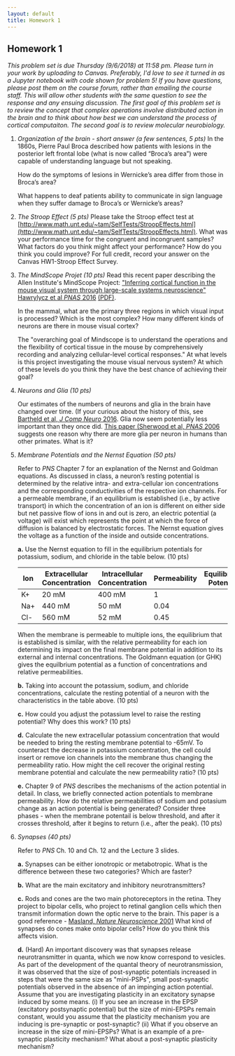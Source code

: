 ```yaml
---
layout: default
title: Homework 1
---
```


## Homework 1

_This problem set is due Thursday (9/6/2018) at 11:58 pm. Please turn in your work by uploading to
Canvas. Preferably, I'd love to see it turned in as a Jupyter notebook with code
shown for problem 5! If you have questions, please post them on the course
forum, rather than emailing the course staff. This will allow other students
with the same question to see the response and any ensuing discussion. The first goal
of this problem set is to review the concept that complex operations involve
distributed action in the brain and to think about how best we can understand
the process of cortical computaiton. The second goal is to review molecular
neurobiology._


1. _Organization of the brain - short answer (a few sentences, 5 pts)_
   In the 1860s, Pierre Paul Broca described how patients with lesions in the posterior left
   frontal lobe (what is now called “Broca’s area”) were capable of understanding language but
   not speaking.  

   How do the symptoms of lesions in Wernicke’s area differ from those in Broca’s area?

   What happens to deaf patients ability to communicate in sign language when they suffer
   damage to Broca’s or Wernicke’s areas?

2. _The Stroop Effect (5 pts)_ Please take the Stroop effect test at
   [http://www.math.unt.edu/~tam/SelfTests/StroopEffects.html](http://www.math.unt.edu/~tam/SelfTests/StroopEffects.html).
   What was your performance time for the congruent and incongruent samples? What factors do
   you think might affect your performance? How do you think you could improve?  For full
   credit, record your answer on the Canvas HW1-Stroop Effect Survey.

3. _The MindScope Projet (10 pts)_ Read this recent paper describing the Allen Institute's
   MindScope Project: ["Inferring cortical function in the mouse visual system through
   large-scale systems neuroscience" Hawrylycz et al _PNAS_
   2016](http://www.pnas.org/content/113/27/7337)
   [(PDF)](../Resources/PNAS-2016-Hawrylycz-7337-44.pdf).  
   
   In the mammal, what are the primary three regions in which visual input is processed? Which
   is the most complex? How many different kinds of neurons are there in mouse visual cortex? 
   
   The "overarching goal of Mindscope is to understand the operations and the flexibility of
   cortical tissue in the mouse by comprehensively recording and analyzing cellular-level
   cortical responses." At what levels is this project investigating the mouse visual nervous
   system? At which of these levels do you think they have the best chance of achieving their
   goal?

4. _Neurons and Glia (10 pts)_

   Our estimates of the numbers of neurons and glia in the brain have changed over time. (If
   your curious about the history of this, see [Bartheld et al, _J Comp Neuro_ 2016](https://www.ncbi.nlm.nih.gov/pmc/articles/PMC5063692/).
   Glia now seem potentially less important than they once did. [This paper (Sherwood et al, _PNAS_ 2006](http://www.pnas.org/content/103/37/13606.short)
   suggests one reason why there are more glia per neuron in humans than other primates. What is it?

5. _Membrane Potentials and the Nernst Equation (50 pts)_

   Refer to _PNS_ Chapter 7 for an explanation of the Nernst and Goldman equations.
   As discussed in class, a neuron’s resting potential is determined by the relative intra- and
   extra-cellular ion concentrations and the corresponding conductivities of the respective ion
   channels. For a permeable membrane, if an equilibrium is established (i.e., by active transport)
   in which the concentration of an ion is different on either side but net passive flow of ions
   in and out is zero, an electric potential (a voltage) will exist which
   represents the point at which the force of diffusion is balanced by electrostatic forces.
   The Nernst equation gives the voltage as a function of the inside and outside concentrations.

     **a.** Use the Nernst equation to fill in the equilibrium potentials for potassium, sodium,
     and chloride in the table below. (10 pts) 

     Ion | Extracellular Concentration | Intracellular Concentration | Permeability | Equilibrium Potential
     --- | --- | --- | --- | ---
     K+ |   20 mM | 400 mM | 1 | 
     Na+ | 440 mM | 50 mM | 0.04 | 
     Cl- | 560 mM | 52 mM | 0.45 | 

   When the membrane is permeable to multiple ions, the equilibrium that is established is
   similar, with the relative permeability for each ion determining its impact on the final
   membrane potential in addition to its external and internal concentrations. The Goldmann
   equation (or GHK) gives the equilbrium potential as a function of concentrations and
   relative permeabilities.

     **b.** Taking into account the potassium, sodium, and chloride concentrations, 
     calculate the resting potential of a neuron with the characteristics in the
     table above. (10 pts)

     **c.** How could you adjust the potassium level to raise the resting potential? Why does this
     work? (10 pts)

     **d.** Calculate the new extracellular potassium concentration that would be needed to bring
     the resting membrane potential to -65mV. To counteract the decrease in potassium
     concentration, the cell could insert or remove ion channels into the membrane thus
     changing the permeability ratio. How might the cell recover the original resting membrane
     potential and calculate the new permeability ratio?  (10 pts)

     **e.** Chapter 9 of _PNS_ describes the mechanisms of the action potential in detail.
     In class, we briefly connected action potentials to membrane permeability. How do the relative
     permeabilities of sodium and potasium change as an action potential is being generated?
     Consider three phases - when the membrane potentail is below threshold, and after it crosses
     threshold, after it begins to return (i.e., after the peak). (10 pts)

6. _Synapses (40 pts)_
   
   Refer to _PNS_ Ch. 10 and Ch. 12 and the Lecture 3 slides.
     
     **a.** Synapses can be either ionotropic or metabotropic. What is the difference between
     these two categories? Which are faster? 

     **b.** What are the main excitatory and inhibitory neurotransmitters?

     **c.** Rods and cones are the two main photoreceptors in the retina. They
     project to bipolar cells, who project to retinal ganglion cells which then 
     transmit information down the optic nerve to the brain.  This paper is a good
     reference - [Masland, _Nature Neuroscience_ 2001](https://www.nature.com/articles/nn0901-877)
     What kind of synapses do cones make onto bipolar cells? How do you think this affects
     vision.

     **d.** (Hard) An important discovery was that synapses release neurotransmitter in
     quanta, which we now know correspond to vesicles. As part of the development of the quantal
     theory of neurotransmission, it was observed that the size of post-synaptic potentials
     increased in steps that were the same size as "mini-PSPs", small post-synaptic potentials
     observed in the absence of an impinging action potential. Assume that you are investigating
     plasticity in an excitatory synapse induced by some means. (i) If you see
     an increase in the EPSP (excitatory postsynaptic potential) but the size of mini-EPSPs
     remain constant, would you assume that the plasticity mechanism you are inducing is
     pre-synaptic or post-synaptic? (ii) What if you observe an increase in the size of
     mini-EPSPs? What is an example of a pre-synaptic plasticity mechanism? What about a
     post-synaptic plasticity mechanism?


